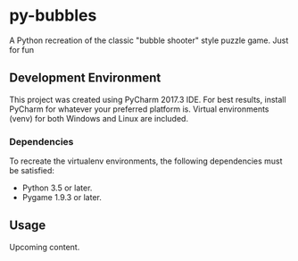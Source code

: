 # py-bubbles
A Python recreation of the classic "bubble shooter" style puzzle game.  Just for fun

## Development Environment

This project was created using PyCharm 2017.3 IDE.  For best results, install PyCharm for whatever your preferred platform is.  Virtual environments (venv) for both Windows and Linux are included.

### Dependencies

To recreate the virtualenv environments, the following dependencies must be satisfied:

* Python 3.5 or later.
* Pygame 1.9.3 or later.

## Usage

Upcoming content.
